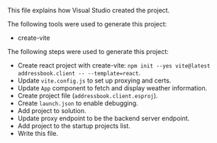This file explains how Visual Studio created the project.

The following tools were used to generate this project:
- create-vite

The following steps were used to generate this project:
- Create react project with create-vite: `npm init --yes vite@latest addressbook.client -- --template=react`.
- Update `vite.config.js` to set up proxying and certs.
- Update `App` component to fetch and display weather information.
- Create project file (`addressbook.client.esproj`).
- Create `launch.json` to enable debugging.
- Add project to solution.
- Update proxy endpoint to be the backend server endpoint.
- Add project to the startup projects list.
- Write this file.
